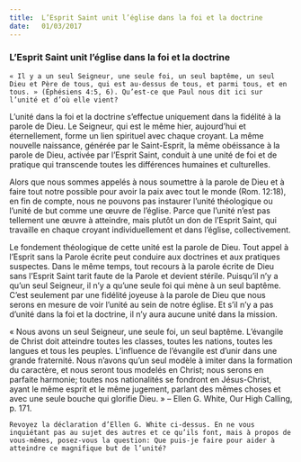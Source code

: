 ```yaml
---
title:  L’Esprit Saint unit l’église dans la foi et la doctrine
date:   01/03/2017
---
```


### L’Esprit Saint unit l’église dans la foi et la doctrine 

`« Il y a un seul Seigneur, une seule foi, un seul baptême, un seul Dieu et Père de tous, qui est au-dessus de tous, et parmi tous, et en tous. » (Éphésiens 4:5, 6). Qu’est-ce que Paul nous dit ici sur l’unité et d’où elle vient?` 

L’unité dans la foi et la doctrine s’effectue uniquement dans la fidélité à la parole de Dieu. Le Seigneur, qui est le même hier, aujourd’hui et éternellement, forme un lien spirituel avec chaque croyant. La même nouvelle naissance, générée par le Saint-Esprit, la même obéissance à la parole de Dieu, activée par l’Esprit Saint, conduit à une unité de foi et de pratique qui transcende toutes les différences humaines et culturelles. 

Alors que nous sommes appelés à nous soumettre à la parole de Dieu et à faire tout notre possible pour avoir la paix avec tout le monde (Rom. 12:18), en fin de compte, nous ne pouvons pas instaurer l’unité théologique ou l’unité de but comme une œuvre de l’église. Parce que l’unité n’est pas tellement une œuvre à atteindre, mais plutôt un don de l’Esprit Saint, qui travaille en chaque croyant individuellement et dans l’église, collectivement. 

Le fondement théologique de cette unité est la parole de Dieu. Tout appel à l’Esprit sans la Parole écrite peut conduire aux doctrines et aux pratiques suspectes. Dans le même temps, tout recours à la parole écrite de Dieu sans l’Esprit Saint tarit faute de la Parole et devient stérile. Puisqu’il n’y a qu’un seul Seigneur, il n’y a qu’une seule foi qui mène à un seul baptême. C’est seulement par une fidélité joyeuse à la parole de Dieu que nous serons en mesure de voir l’unité au sein de notre église. Et s’il n’y a pas d’unité dans la foi et la doctrine, il n’y aura aucune unité dans la mission. 

« Nous avons un seul Seigneur, une seule foi, un seul baptême. L’évangile de Christ doit atteindre toutes les classes, toutes les nations, toutes les langues et tous les peuples. L’influence de l’évangile est d’unir dans une grande fraternité. Nous n’avons qu’un seul modèle à imiter dans la formation du caractère, et nous seront tous modelés en Christ; nous serons en parfaite harmonie; toutes nos nationalités se fondront en Jésus-Christ, ayant le même esprit et le même jugement, parlant des mêmes choses et avec une seule bouche qui glorifie Dieu. » – Ellen G. White, Our High Calling, p. 171. 

`Revoyez la déclaration d’Ellen G. White ci-dessus. En ne vous inquiétant pas au sujet des autres et ce qu’ils font, mais à propos de vous-mêmes, posez-vous la question: Que puis-je faire pour aider à atteindre ce magnifique but de l’unité?` 